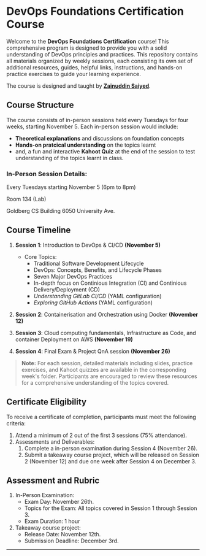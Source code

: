 # DevOps Foundations Certification Course

Welcome to the **DevOps Foundations Certification** course! This comprehensive program is designed to provide you with a solid understanding of DevOps principles and practices. This repository contains all materials organized by weekly sessions, each consisting its own set of additional resources, guides, helpful links, instructions, and hands-on practice exercises to guide your learning experience.

The course is designed and taught by [**Zainuddin Saiyed**](https://linkedin.com/in/zain-saiyed).


## Course Structure
The course consists of in-person sessions held every Tuesdays for four weeks, starting November 5. Each in-person session would include:
- **Theoretical explanations** and discussions on foundation concepts
- **Hands-on pratcical understanding** on the topics learnt
- and, a fun and interactive **Kahoot Quiz** at the end of the session to test understanding of the topics learnt in class.

### In-Person Session Details:
Every Tuesdays starting November 5 
(6pm to 8pm)

Room 134 (Lab)

Goldberg CS Building 6050 University Ave.


## Course Timeline

1. **Session 1**: Introduction to DevOps & CI/CD **(November 5)**
    - Core Topics:
        - Traditional Software Development Lifecycle
        - DevOps: Concepts, Benefits, and Lifecycle Phases
        - Seven Major DevOps Practices
        - In-depth focus on Continious Integration (CI) and Continious Delivery/Deployment (CD)
        - _Understanding GitLab CI/CD_ (YAML configuration)
        - _Exploring GitHub Actions_ (YAML configuration)

2. **Session 2**: Containerisation and Orchestration using Docker **(November 12)**
  
3. **Session 3**: Cloud computing fundamentals, Infrastructure as Code, and container Deployment on AWS **(November 19)**

4. **Session 4**: Final Exam & Project QnA session **(November 26)**

> **Note:** 
> For each session, detailed materials including slides, practice exercises, and Kahoot quizzes are available in the corresponding week's folder. Participants are encouraged to review these resources for a comprehensive understanding of the topics covered.


## Certificate Eligibility
To receive a certificate of completion, participants must meet the following criteria:
1. Attend a minimum of 2 out of the first 3 sessions (75% attendance).
2. Assessments and Deliverables:
    1. Complete a in-person examination during Session 4 (November 26).
    2. Submit a takeaway course project, which will be released on Session 2 (November 12) and due one week after Session 4 on December 3.

## Assessment and Rubric
1. In-Person Examination:
    -  Exam Day: November 26th.
    -  Topics for the Exam: All topics covered in Session 1 through Session 3.
    -  Exam Duration: 1 hour
2. Takeaway course project:
    -  Release Date: November 12th.
    -  Submission Deadline: December 3rd.


---